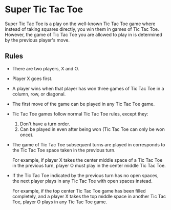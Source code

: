# Super Tic Tac Toe

Super Tic Tac Toe is a play on the well-known Tic Tac Toe game where instead of
taking squares directly, you win them in games of Tic Tac Toe. However, the game
of Tic Tac Toe you are allowed to play in is determined by the previous player's
move.

## Rules

- There are two players, X and O.
- Player X goes first.
- A player wins when that player has won three games of Tic Tac Toe in a column,
  row, or diagonal.
- The first move of the game can be played in any Tic Tac Toe game.
- Tic Tac Toe games follow normal Tic Tac Toe rules, except they:
  
  1. Don't have a turn order.
  2. Can be played in even after being won (Tic Tac Toe can only be won once).
  
- The game of Tic Tac Toe subsequent turns are played in corresponds to the
  Tic Tac Toe space taken in the previous turn.
    
    For example, if player X takes the center middle space of a Tic Tac Toe in
    the previous turn, player O must play in the center middle Tic Tac Toe.
  
- If the Tic Tac Toe indicated by the previous turn has no open spaces, the next
  player plays in any Tic Tac Toe with open spaces instead.
  
    For example, if the top center Tic Tac Toe game has been filled completely,
    and a player X takes the top middle space in another Tic Tac Toe, player O
    plays in any Tic Tac Toe game.
